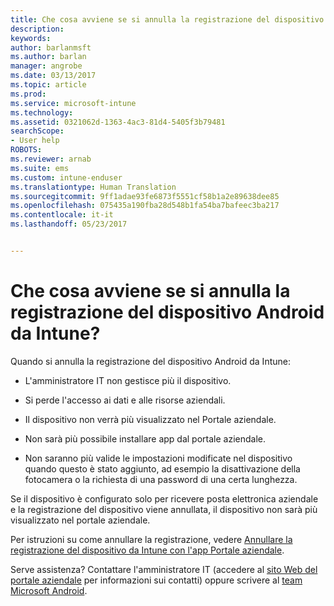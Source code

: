 ```yaml
---
title: Che cosa avviene se si annulla la registrazione del dispositivo Android? | Documentazione Microsoft
description: 
keywords: 
author: barlanmsft
ms.author: barlan
manager: angrobe
ms.date: 03/13/2017
ms.topic: article
ms.prod: 
ms.service: microsoft-intune
ms.technology: 
ms.assetid: 0321062d-1363-4ac3-81d4-5405f3b79481
searchScope:
- User help
ROBOTS: 
ms.reviewer: arnab
ms.suite: ems
ms.custom: intune-enduser
ms.translationtype: Human Translation
ms.sourcegitcommit: 9ff1adae93fe6873f5551cf58b1a2e89638dee85
ms.openlocfilehash: 075435a190fba28d548b1fa54ba7bafeec3ba217
ms.contentlocale: it-it
ms.lasthandoff: 05/23/2017


---
```



# <a name="what-happens-if-you-unenroll-your-android-device-from-intune"></a>Che cosa avviene se si annulla la registrazione del dispositivo Android da Intune?

Quando si annulla la registrazione del dispositivo Android da Intune:

-   L'amministratore IT non gestisce più il dispositivo.

-    Si perde l'accesso ai dati e alle risorse aziendali.

-   Il dispositivo non verrà più visualizzato nel Portale aziendale.

-   Non sarà più possibile installare app dal portale aziendale.

-   Non saranno più valide le impostazioni modificate nel dispositivo quando questo è stato aggiunto, ad esempio la disattivazione della fotocamera o la richiesta di una password di una certa lunghezza.

Se il dispositivo è configurato solo per ricevere posta elettronica aziendale e la registrazione del dispositivo viene annullata, il dispositivo non sarà più visualizzato nel portale aziendale.

Per istruzioni su come annullare la registrazione, vedere [Annullare la registrazione del dispositivo da Intune con l'app Portale aziendale](unenroll-your-device-from-intune-android.md).

Serve assistenza? Contattare l'amministratore IT (accedere al [sito Web del portale aziendale](http://portal.manage.microsoft.com) per informazioni sui contatti) oppure scrivere al <a href="mailto:wintunedroidfbk@microsoft.com?subject=I have questions about unenrolling my Android device&body=Describe the issue you're experiencing here.">team Microsoft Android</a>.

